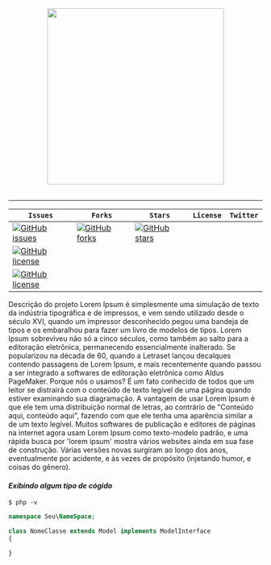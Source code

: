 <div align="center">
  <img src="https://octodex.github.com/images/jenktocat.jpg" width="350"><br><br>
</div>

-----------------

| **`Issues`** | **`Forks`** | **`Stars`** | **`License`** | **`Twitter`** |
|--------------|-------------|-------------|---------------|---------------|
|[![GitHub issues](https://img.shields.io/github/issues/tassianoalencar/repositorio-padrao.png)](https://github.com/tassianoalencar/repositorio-padrao/issues) | [![GitHub forks](https://img.shields.io/github/forks/tassianoalencar/repositorio-padrao.png?style=plastic)](https://github.com/tassianoalencar/repositorio-padrao/network) | [![GitHub stars](https://img.shields.io/github/stars/tassianoalencar/repositorio-padrao.png?style=plastic)](https://github.com/tassianoalencar/repositorio-padrao/stargazers) | 
[![GitHub license](https://img.shields.io/github/license/tassianoalencar/repositorio-padrao.png?style=plastic)](https://github.com/tassianoalencar/repositorio-padrao) | 
[![GitHub license](https://img.shields.io/github/license/tassianoalencar/repositorio-padrao.png?style=plastic)](https://github.com/tassianoalencar/repositorio-padrao) |

Descrição do projeto
Lorem Ipsum é simplesmente uma simulação de texto da indústria tipográfica e de impressos, e vem sendo utilizado desde o século XVI, quando um impressor desconhecido pegou uma bandeja de tipos e os embaralhou para fazer um livro de modelos de tipos. Lorem Ipsum sobreviveu não só a cinco séculos, como também ao salto para a editoração eletrônica, permanecendo essencialmente inalterado. Se popularizou na década de 60, quando a Letraset lançou decalques contendo passagens de Lorem Ipsum, e mais recentemente quando passou a ser integrado a softwares de editoração eletrônica como Aldus PageMaker. Porque nós o usamos? É um fato conhecido de todos que um leitor se distrairá com o conteúdo de texto legível de uma página quando estiver examinando sua diagramação. A vantagem de usar Lorem Ipsum é que ele tem uma distribuição normal de letras, ao contrário de "Conteúdo aqui, conteúdo aqui", fazendo com que ele tenha uma aparência similar a de um texto legível. Muitos softwares de publicação e editores de páginas na internet agora usam Lorem Ipsum como texto-modelo padrão, e uma rápida busca por 'lorem ipsum' mostra vários websites ainda em sua fase de construção. Várias versões novas surgiram ao longo dos anos, eventualmente por acidente, e às vezes de propósito (injetando humor, e coisas do gênero).


#### *Exibindo algum tipo de cógido*
```shell
$ php -v
```

```php
namespace Seu\NameSpace;

class NomeClasse extends Model implements ModelInterface
{

}
```

